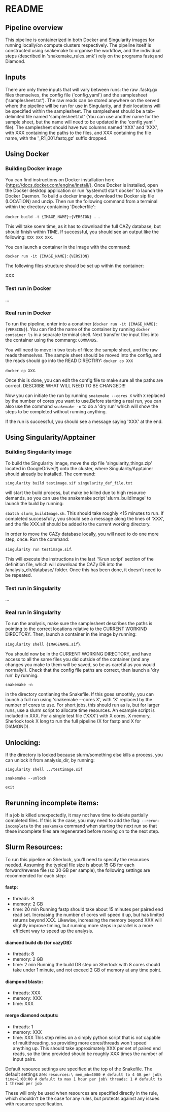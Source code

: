 # README
## Pipeline overview
This pipeline is containerized in both Docker and Singularity images for running locally/on compute clusters respectively. The pipeline itself is constructed using snakemake to organise the workflow, and the individual steps (described in 'snakemake_rules.smk') rely on the programs fastq and Diamond.

## Inputs
There are only three inputs that will vary between runs: the raw .fastq.gx files themselves, the config file ('config.yaml') and the samplesheet ('samplesheet.txt'). The raw reads can be stored anywhere on the served where the pipeline will be run for use in Singularity, and their locations will be specified within the samplesheet. 
The samplesheet should be a tab-delimited file named 'samplesheet.txt' (You can use another name for the sample sheet, but the name will need to be updated in the 'config.yaml' file). The samplesheet should have two columns named 'XXX' and 'XXX', with XXX containing the paths to the files, and XXX containing the file name, with the '_R1_001.fastq.gz' suffix dropped.

## Using Docker
### Building Docker image
You can find instructions on Docker installation here {https://docs.docker.com/engine/install/}. Once Docker is installed, open the Docker desktop application or run ‘systemctl start docker’ to launch the Docker Daemon. 
To build a docker image, download the Docker sip file (LOCATION) and unzip. Then run the following command from a terminal within the directory containing 'Dockerfile':

`docker build -t {IMAGE_NAME}:{VERSION} . `.

This will take soem time, as it has to download the full CAZy database, but should finish within TIME. If successful, you should see an output like the following:
`XXX
XXX
XXX`. 

You can launch a container in the image with the command:

`docker run -it {IMAGE_NAME}:{VERSION}`

The following files structure should be set up within the container:

XXX

### Test run in Docker
...

### Real run in Docker
To run the pipeline, enter into a conatiner (`docker run -it {IMAGE_NAME}:{VERSION}`). You can find the name of the container by running `docker container ls` in a separate terminal shell. Next transfer the input files into the container using the commang: `COMMANDS`.

You will need to move in two tests of files: the sample sheet, and the raw reads themselves. The sample sheet should be moved into the config, and the reads should go into the READ DIRECTIRY:
`docker co XXX`

`docker cp XXX`.

Once this is done, you can edit the config file to make sure all the paths are correct. DESCRIBE WHAT WILL NEED TO BE CHANGED!!!

Now you can initiate the run by running `snakemake --cores X` with `X` replaced by the number of cores you want to use.Before starting a real run, you can also use the command `snakemake -n` to do a 'dry run' which will show the steps to be completed without running anything. 

If the run is successful, you should see a message saying 'XXX' at the end. 

## Using Singularity/Apptainer
### Building Singularity image

To build the Singularity image, move the zip file 'singularity_things.zip' located in GoogleDrive(?) onto the cluster, where Singularity/Apptainer should already be installed. The command:

`singularity build testimage.sif singularity_def_file.txt`

will start the build process, but make be killed due to high resource demands, so you can use the snakemake script 'slurm_buildImage' to launch the build by running:

`sbatch slurm_buildImage.sh`. This should take roughly <15 minutes to run. If completed successfully, you should see a message along the lines of 'XXX', and the file XXX.sif should be added to the current working directory.

In order to move the CAZy database locally, you will need to do one more step, once. Run the command:

`singularity run testimage.sif`.

This will execute the instructions in the last '%run script' section of the definition file, which will download the CAZy DB into the /analysis_dir/database/ folder. Once this has been done, it doesn't need to be repeated. 

### Test run in Singularity
...

### Real run in Singularity
To run the analysis, make sure the samplesheet describes the paths is pointing to the correct locations relative to the CURRENT WORKIND DIRECTORY. Then, launch a container in the image by running:

`singularity shell {IMAGENAME.sif}`.

You should now be in the CURRENT WORKING DIRECTORY, and have access to all the same files you did outside of the container (and any changes you make to them will be saved, so be as careful as you would normally!). 
Check that the config file paths are correct, then launch a 'dry run' by running:

`snakemake -n`

in the directory contianing the Snakefile. If this goes smoothly, you can launch a full run using 'snakemake --cores X', with 'X' replaced by the number of cores to use. For short jobs, this should run as is, but for larger runs, use a slurm script to allocate time resources.
An example script is included in XXX. For a single test file ('XXX') with X cores, X memory, Sherlock took X long to run the full pipeline (X for fastp and X for DIAMOND).


## Unlocking:
If the directory is locked because slurm/something else kills a process, you can unlock it from analysis_dir, by running:

`singularity shell ../testimage.sif`

`snakemake --unlock`

`exit`

## Rerunning incomplete items:
If a job is killed unexpectedly, it may not have time to delete partially completed files. If this is the case, you may need to add the flag:
`--rerun-incomplete`
to the `snakemake` command when starting the next run so that these incomplete files are regenerated before moving on to the next step. 

## Slurm Resources:
To run this pipeline on Sherlock, you'll need to specify the resources needed. Assuming the typical file size is about 15 GB for each forward/reverse file (so 30 GB per sample), the following settings are recommended for each step:

#### fastp:
* threads: 8
* memory: 2 GB
* time: 20 min
Running fastp should take about 15 minutes per paired end read set. Increasing the number of cores will speed it up, but has limited returns beyond XXX. Likewise, increasing the memory beyond XXX will slightly improve timing, but running more steps in parallel is a more efficient way to speed up the analysis. 

#### diamond build db (for cazyDB):
* threads: 8 
* memory: 2 GB 
* time: 2 min 
Running the build DB step on Sherlock with 8 cores should take under 1 minute, and not exceed 2 GB of memory at any time point. 
  
#### diampond blastx:
* threads: XXX
* memory: XXX
* time: XXX
  

#### merge diamond outputs:
* threads: 1 
* memory: XXX
* time: XXX
This step relies on a simply python script that is not capable of multithreading, so providing more cores/threads won't speed anything up. This should take approximately XXX per set of paired end reads, so the time provided should be roughly XXX times the number of input pairs.

Default resource settings are specified at the top of the Snakefile. The default settings are: 
`resources:\
    mem_mb=4000 # default to 4 GB per job\
    time=1:00:00 # default to max 1 hour per job\
threads: 1 # default to 1 thread per job`

These will only be used when resources are specified directly in the rule, which shouldn't be the case for any rules, but protects against any issues with resource specification. 
  

